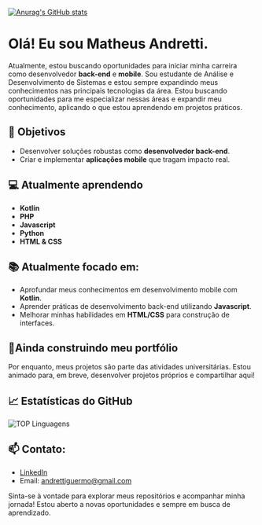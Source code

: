 [![Anurag's GitHub stats](https://github-readme-stats.vercel.app/api?username=matheusandretti&theme-radical)](https://github.com/anuraghazra/github-readme-stats&theme-radical)

# Olá! Eu sou Matheus Andretti.

Atualmente, estou buscando oportunidades para iniciar minha carreira como desenvolvedor **back-end** e **mobile**. Sou estudante de Análise e Desenvolvimento de Sistemas e estou sempre expandindo meus conhecimentos nas principais tecnologias da área. Estou buscando oportunidades para me especializar nessas áreas e expandir meu conhecimento, aplicando o que estou aprendendo em projetos práticos.


## 🚀 Objetivos
- Desenvolver soluções robustas como **desenvolvedor back-end**.
- Criar e implementar **aplicações mobile** que tragam impacto real.

## 💻 Atualmente aprendendo
- **Kotlin**
- **PHP**
- **Javascript**
- **Python**
- **HTML & CSS**

## 📚 Atualmente focado em:
- Aprofundar meus conhecimentos em desenvolvimento mobile com **Kotlin**.
- Aprender práticas de desenvolvimento back-end utilizando **Javascript**.
- Melhorar minhas habilidades em **HTML/CSS** para construção de interfaces.

## 💼Ainda construindo meu portfólio

Por enquanto, meus projetos são parte das atividades universitárias. Estou animado para, em breve, desenvolver projetos próprios e compartilhar aqui!

## 📈 Estatísticas do GitHub

![TOP Linguagens](https://github-readme-stats.vercel.app/api/top-langs/?username=matheusandretti&layout=compact&theme=dracula)

## 📫 **Contato**:
- [LinkedIn](https://www.linkedin.com/in/matheus-andretti/)
- Email: andrettiguermo@gmail.com

Sinta-se à vontade para explorar meus repositórios e acompanhar minha jornada! Estou aberto a novas oportunidades e sempre em busca de aprendizado.


